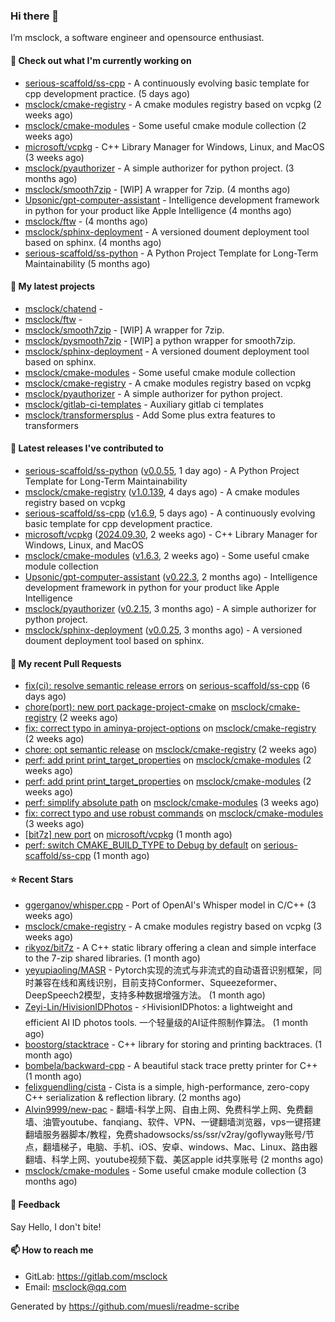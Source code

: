 ### Hi there 👋

I’m msclock, a software engineer and opensource enthusiast.

#### 👷 Check out what I'm currently working on

- [serious-scaffold/ss-cpp](https://github.com/serious-scaffold/ss-cpp) - A continuously evolving basic template for cpp development practice. (5 days ago)
- [msclock/cmake-registry](https://github.com/msclock/cmake-registry) - A cmake modules registry based on vcpkg (2 weeks ago)
- [msclock/cmake-modules](https://github.com/msclock/cmake-modules) - Some useful cmake module collection (2 weeks ago)
- [microsoft/vcpkg](https://github.com/microsoft/vcpkg) - C&#43;&#43; Library Manager for Windows, Linux, and MacOS (3 weeks ago)
- [msclock/pyauthorizer](https://github.com/msclock/pyauthorizer) - A simple authorizer for python project. (3 months ago)
- [msclock/smooth7zip](https://github.com/msclock/smooth7zip) - [WIP] A wrapper for 7zip. (4 months ago)
- [Upsonic/gpt-computer-assistant](https://github.com/Upsonic/gpt-computer-assistant) - Intelligence development framework in python for your product like Apple Intelligence (4 months ago)
- [msclock/ftw](https://github.com/msclock/ftw) -  (4 months ago)
- [msclock/sphinx-deployment](https://github.com/msclock/sphinx-deployment) - A versioned doument deployment tool based on sphinx. (4 months ago)
- [serious-scaffold/ss-python](https://github.com/serious-scaffold/ss-python) - A Python Project Template for Long-Term Maintainability (5 months ago)

#### 🌱 My latest projects

- [msclock/chatend](https://github.com/msclock/chatend) - 
- [msclock/ftw](https://github.com/msclock/ftw) - 
- [msclock/smooth7zip](https://github.com/msclock/smooth7zip) - [WIP] A wrapper for 7zip.
- [msclock/pysmooth7zip](https://github.com/msclock/pysmooth7zip) - [WIP] a python wrapper for smooth7zip.
- [msclock/sphinx-deployment](https://github.com/msclock/sphinx-deployment) - A versioned doument deployment tool based on sphinx.
- [msclock/cmake-modules](https://github.com/msclock/cmake-modules) - Some useful cmake module collection
- [msclock/cmake-registry](https://github.com/msclock/cmake-registry) - A cmake modules registry based on vcpkg
- [msclock/pyauthorizer](https://github.com/msclock/pyauthorizer) - A simple authorizer for python project.
- [msclock/gitlab-ci-templates](https://github.com/msclock/gitlab-ci-templates) - Auxiliary gitlab ci templates
- [msclock/transformersplus](https://github.com/msclock/transformersplus) - Add Some plus extra features to transformers

#### 🔭 Latest releases I've contributed to

- [serious-scaffold/ss-python](https://github.com/serious-scaffold/ss-python) ([v0.0.55](https://github.com/serious-scaffold/ss-python/releases/tag/v0.0.55), 1 day ago) - A Python Project Template for Long-Term Maintainability
- [msclock/cmake-registry](https://github.com/msclock/cmake-registry) ([v1.0.139](https://github.com/msclock/cmake-registry/releases/tag/v1.0.139), 4 days ago) - A cmake modules registry based on vcpkg
- [serious-scaffold/ss-cpp](https://github.com/serious-scaffold/ss-cpp) ([v1.6.9](https://github.com/serious-scaffold/ss-cpp/releases/tag/v1.6.9), 5 days ago) - A continuously evolving basic template for cpp development practice.
- [microsoft/vcpkg](https://github.com/microsoft/vcpkg) ([2024.09.30](https://github.com/microsoft/vcpkg/releases/tag/2024.09.30), 2 weeks ago) - C&#43;&#43; Library Manager for Windows, Linux, and MacOS
- [msclock/cmake-modules](https://github.com/msclock/cmake-modules) ([v1.6.3](https://github.com/msclock/cmake-modules/releases/tag/v1.6.3), 2 weeks ago) - Some useful cmake module collection
- [Upsonic/gpt-computer-assistant](https://github.com/Upsonic/gpt-computer-assistant) ([v0.22.3](https://github.com/Upsonic/gpt-computer-assistant/releases/tag/v0.22.3), 2 months ago) - Intelligence development framework in python for your product like Apple Intelligence
- [msclock/pyauthorizer](https://github.com/msclock/pyauthorizer) ([v0.2.15](https://github.com/msclock/pyauthorizer/releases/tag/v0.2.15), 3 months ago) - A simple authorizer for python project.
- [msclock/sphinx-deployment](https://github.com/msclock/sphinx-deployment) ([v0.0.25](https://github.com/msclock/sphinx-deployment/releases/tag/v0.0.25), 3 months ago) - A versioned doument deployment tool based on sphinx.

#### 🔨 My recent Pull Requests

- [fix(ci): resolve semantic release errors](https://github.com/serious-scaffold/ss-cpp/pull/384) on [serious-scaffold/ss-cpp](https://github.com/serious-scaffold/ss-cpp) (6 days ago)
- [chore(port): new port package-project-cmake](https://github.com/msclock/cmake-registry/pull/198) on [msclock/cmake-registry](https://github.com/msclock/cmake-registry) (2 weeks ago)
- [fix: correct typo in aminya-project-options](https://github.com/msclock/cmake-registry/pull/197) on [msclock/cmake-registry](https://github.com/msclock/cmake-registry) (2 weeks ago)
- [chore: opt semantic release](https://github.com/msclock/cmake-registry/pull/193) on [msclock/cmake-registry](https://github.com/msclock/cmake-registry) (2 weeks ago)
- [perf: add print print_target_properties](https://github.com/msclock/cmake-modules/pull/126) on [msclock/cmake-modules](https://github.com/msclock/cmake-modules) (2 weeks ago)
- [perf: add print print_target_properties](https://github.com/msclock/cmake-modules/pull/125) on [msclock/cmake-modules](https://github.com/msclock/cmake-modules) (2 weeks ago)
- [perf: simplify absolute path](https://github.com/msclock/cmake-modules/pull/124) on [msclock/cmake-modules](https://github.com/msclock/cmake-modules) (3 weeks ago)
- [fix: correct typo and use robust commands](https://github.com/msclock/cmake-modules/pull/123) on [msclock/cmake-modules](https://github.com/msclock/cmake-modules) (3 weeks ago)
- [[bit7z] new port](https://github.com/microsoft/vcpkg/pull/40889) on [microsoft/vcpkg](https://github.com/microsoft/vcpkg) (1 month ago)
- [perf: switch CMAKE_BUILD_TYPE to Debug by default](https://github.com/serious-scaffold/ss-cpp/pull/363) on [serious-scaffold/ss-cpp](https://github.com/serious-scaffold/ss-cpp) (1 month ago)

#### ⭐ Recent Stars

- [ggerganov/whisper.cpp](https://github.com/ggerganov/whisper.cpp) - Port of OpenAI&#39;s Whisper model in C/C&#43;&#43; (3 weeks ago)
- [msclock/cmake-registry](https://github.com/msclock/cmake-registry) - A cmake modules registry based on vcpkg (3 weeks ago)
- [rikyoz/bit7z](https://github.com/rikyoz/bit7z) - A C&#43;&#43; static library offering a clean and simple interface to the 7-zip shared libraries. (1 month ago)
- [yeyupiaoling/MASR](https://github.com/yeyupiaoling/MASR) - Pytorch实现的流式与非流式的自动语音识别框架，同时兼容在线和离线识别，目前支持Conformer、Squeezeformer、DeepSpeech2模型，支持多种数据增强方法。 (1 month ago)
- [Zeyi-Lin/HivisionIDPhotos](https://github.com/Zeyi-Lin/HivisionIDPhotos) - ⚡️HivisionIDPhotos: a lightweight and efficient AI ID photos tools. 一个轻量级的AI证件照制作算法。 (1 month ago)
- [boostorg/stacktrace](https://github.com/boostorg/stacktrace) - C&#43;&#43; library for storing and printing backtraces. (1 month ago)
- [bombela/backward-cpp](https://github.com/bombela/backward-cpp) - A beautiful stack trace pretty printer for C&#43;&#43; (1 month ago)
- [felixguendling/cista](https://github.com/felixguendling/cista) - Cista is a simple, high-performance, zero-copy C&#43;&#43; serialization &amp; reflection library. (2 months ago)
- [Alvin9999/new-pac](https://github.com/Alvin9999/new-pac) - 翻墙-科学上网、自由上网、免费科学上网、免费翻墙、油管youtube、fanqiang、软件、VPN、一键翻墙浏览器，vps一键搭建翻墙服务器脚本/教程，免费shadowsocks/ss/ssr/v2ray/goflyway账号/节点，翻墙梯子，电脑、手机、iOS、安卓、windows、Mac、Linux、路由器翻墙、科学上网、youtube视频下载、美区apple id共享账号 (2 months ago)
- [msclock/cmake-modules](https://github.com/msclock/cmake-modules) - Some useful cmake module collection (3 months ago)

#### 💬 Feedback

Say Hello, I don't bite!

#### 📫 How to reach me

- GitLab: https://gitlab.com/msclock
- Email: msclock@qq.com

Generated by https://github.com/muesli/readme-scribe
